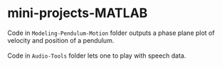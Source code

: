 # mini-projects-MATLAB

Code in `Modeling-Pendulum-Motion` folder outputs a phase plane plot of velocity and position of a pendulum.<br><br>
Code in `Audio-Tools` folder lets one to play with speech data.
